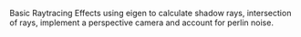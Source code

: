 Basic Raytracing Effects using eigen to calculate shadow rays, intersection of rays, implement a perspective camera and account for perlin noise.
